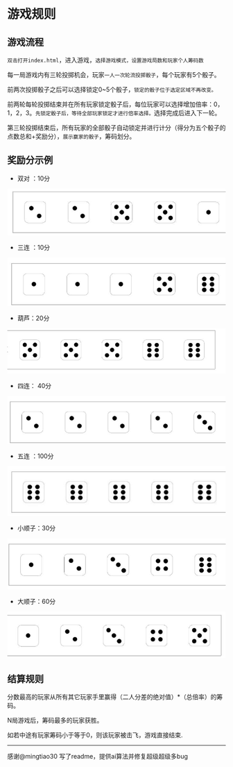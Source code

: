 # 游戏规则
## 游戏流程
`双击打开index.html`，进入游戏，`选择游戏模式，设置游戏局数和玩家个人筹码数`

每一局游戏内有三轮投掷机会，玩家`一人一次轮流投掷骰子`，每个玩家有5个骰子。

前两次投掷骰子之后可以选择锁定0~5个骰子，`锁定的骰子位于选定区域不再改变。`

前两轮每轮投掷结束并在所有玩家锁定骰子后，每位玩家可以选择增加倍率：0，1，2，3。`先锁定骰子后，等待全部玩家锁定才进行倍率选择。`选择完成后进入下一轮。

第三轮投掷结束后，所有玩家的全部骰子自动锁定并进行计分（得分为五个骰子的点数总和+奖励分），`展示赢家的骰子`，筹码划分。
## 奖励分示例
* 双对 ：10分

![image](staic/img/e878f9e1e9e243079942dda34a89edaa.jpg)
* 三连 ：10分

![image](staic/img/36c2520147f44228a0f42d3f9e2a9686.jpg)
* 葫芦：20分

![image](staic/img/4c71c6fc94024faf94e684daf435cf69.jpg)
* 四连： 40分

![image](staic/img/0a5d9e5511b54ddebbe4dcdb319b2a37.jpg)
* 五连 ：100分

![image](staic/img/adc2448e27334f40af2d3ad6cf995d43.jpg)
* 小顺子：30分

![image](staic/img/78c19520225648deaec3361db410f76a.jpg)
* 大顺子：60分

![image](staic/img/adde32a72b78421fb735cc47c7c9cef1.jpg)
## 结算规则

分数最高的玩家从所有其它玩家手里赢得（二人分差的绝对值）*（总倍率）的筹码。

N局游戏后，筹码最多的玩家获胜。

如若中途有玩家筹码小于等于0，则该玩家被击飞，游戏直接结束.

---

感谢@mingtiao30 写了readme，提供ai算法并修复超级超级多bug
